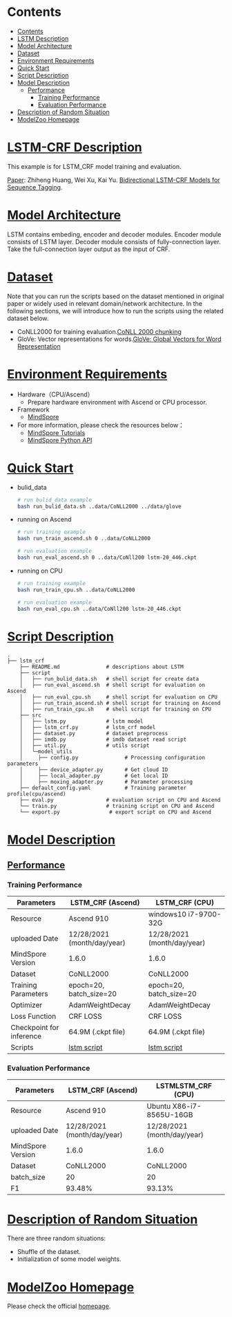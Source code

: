 # Contents

- [Contents](#contents)
- [LSTM Description](#lstm-crf-description)
- [Model Architecture](#model-architecture)
- [Dataset](#dataset)
- [Environment Requirements](#environment-requirements)
- [Quick Start](#quick-start)
- [Script Description](#script-description)
- [Model Description](#model-description)
    - [Performance](#performance)
        - [Training Performance](#training-performance)
        - [Evaluation Performance](#evaluation-performance)
- [Description of Random Situation](#description-of-random-situation)
- [ModelZoo Homepage](#modelzoo-homepage)

# [LSTM-CRF Description](#contents)

This example is for LSTM_CRF model training and evaluation.

[Paper](https://arxiv.org/abs/1508.01991):  Zhiheng Huang, Wei Xu, Kai Yu. [Bidirectional LSTM-CRF Models for Sequence Tagging](https://arxiv.org/abs/1508.01991).

# [Model Architecture](#contents)

LSTM contains embeding, encoder and decoder modules. Encoder module consists of LSTM layer. Decoder module consists of fully-connection layer. Take the full-connection layer output as the input of CRF.

# [Dataset](#contents)

Note that you can run the scripts based on the dataset mentioned in original paper or widely used in relevant domain/network architecture. In the following sections, we will introduce how to run the scripts using the related dataset below.

- CoNLL2000 for training evaluation.[CoNLL 2000 chunking](https://www.clips.uantwerpen.be/conll2000/chunking/)
- GloVe: Vector representations for words.[GloVe: Global Vectors for Word Representation](https://nlp.stanford.edu/projects/glove/)

# [Environment Requirements](#contents)

- Hardware（CPU/Ascend）
    - Prepare hardware environment with Ascend or CPU processor.
- Framework
    - [MindSpore](https://gitee.com/mindspore/mindspore)
- For more information, please check the resources below：
    - [MindSpore Tutorials](https://www.mindspore.cn/tutorials/en/r1.8/index.html)
    - [MindSpore Python API](https://www.mindspore.cn/docs/en/r1.8/index.html)

# [Quick Start](#contents)

- bulid_data

  ```bash
  # run bulid_data example
  bash run_bulid_data.sh ..data/CoNLL2000 ../data/glove
  ```

- running on Ascend

  ```bash
  # run training example
  bash run_train_ascend.sh 0 ..data/CoNLL2000

  # run evaluation example
  bash run_eval_ascend.sh 0 ..data/CoNll200 lstm-20_446.ckpt
  ```

- running on CPU

  ```bash
  # run training example
  bash run_train_cpu.sh ..data/CoNLL2000

  # run evaluation example
  bash run_eval_cpu.sh ..data/CoNll200 lstm-20_446.ckpt
  ```

# [Script Description](#contents)

```shell
.
├── lstm_crf
    ├── README.md               # descriptions about LSTM
    ├── script
    │   ├── run_bulid_data.sh   # shell script for create data
    │   ├── run_eval_ascend.sh  # shell script for evaluation on Ascend
    │   ├── run_eval_cpu.sh     # shell script for evaluation on CPU
    │   ├── run_train_ascend.sh # shell script for training on Ascend
    │   ├── run_train_cpu.sh    # shell script for training on CPU
    ├── src
    │   ├── lstm.py             # lstm model
    │   ├── lstm_crf.py         # lstm_crf model
    │   ├── dataset.py          # dataset preprocess
    │   ├── imdb.py             # imdb dataset read script
    │   ├── util.py             # utils script
    │   └─model_utils
    │     ├── config.py               # Processing configuration parameters
    │     ├── device_adapter.py       # Get cloud ID
    │     ├── local_adapter.py        # Get local ID
    │     ├── moxing_adapter.py       # Parameter processing
    ├── default_config.yaml           # Training parameter profile(cpu/ascend)
    ├── eval.py                 # evaluation script on CPU and Ascend
    └── train.py                # training script on CPU and Ascend
    └── export.py                # export script on CPU and Ascend
```

# [Model Description](#contents)

## [Performance](#contents)

### Training Performance

| Parameters                 | LSTM_CRF (Ascend)          | LSTM_CRF (CPU)             |
| -------------------------- | -------------------------- | -------------------------- |
| Resource                   | Ascend 910                 | windows10 i7-9700-32G      |
| uploaded Date              | 12/28/2021 (month/day/year)| 12/28/2021 (month/day/year)|
| MindSpore Version          | 1.6.0                      | 1.6.0                      |
| Dataset                    | CoNLL2000                  | CoNLL2000                  |
| Training Parameters        | epoch=20, batch_size=20    | epoch=20, batch_size=20    |
| Optimizer                  | AdamWeightDecay            |AdamWeightDecay             |
| Loss Function              | CRF LOSS                   | CRF LOSS                   |
| Checkpoint for inference   | 64.9M (.ckpt file)         | 64.9M (.ckpt file)         |
| Scripts                    | [lstm script](https://gitee.com/mindspore/models/tree/r1.8/research/nlp/lstm_crf) | [lstm script](https://gitee.com/mindspore/models/tree/r1.8/research/nlp/lstm_crf) |

### Evaluation Performance

| Parameters          | LSTM_CRF (Ascend)            | LSTMLSTM_CRF (CPU)           |
| ------------------- | ---------------------------- | ---------------------------- |
| Resource            | Ascend 910                   | Ubuntu X86-i7-8565U-16GB     |
| uploaded Date       | 12/28/2021 (month/day/year)  | 12/28/2021 (month/day/year)  |
| MindSpore Version   | 1.6.0                        | 1.6.0                        |
| Dataset             | CoNLL2000                    | CoNLL2000                    |
| batch_size          | 20                           | 20                           |
| F1                  | 93.48%                       | 93.13%                       |

# [Description of Random Situation](#contents)

There are three random situations:

- Shuffle of the dataset.
- Initialization of some model weights.

# [ModelZoo Homepage](#contents)

Please check the official [homepage](https://gitee.com/mindspore/models).

